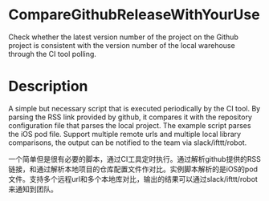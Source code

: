# CompareGithubReleaseWithYourUse
Check whether the latest version number of the project on the Github project is consistent with the version number of the local warehouse through the CI tool polling.

# Description
  A simple but necessary script that is executed periodically by the CI tool. By parsing the RSS link provided by github, it compares it with the repository configuration file that parses the local project. The example script parses the iOS pod file. Support multiple remote urls and multiple local library comparisons, the output can be notified to the team via slack/ifttt/robot.

  一个简单但是很有必要的脚本，通过CI工具定时执行。通过解析github提供的RSS链接，和通过解析本地项目的仓库配置文件作对比。实例脚本解析的是iOS的pod文件。支持多个远程url和多个本地库对比，输出的结果可以通过slack/ifttt/robot 来通知到团队。